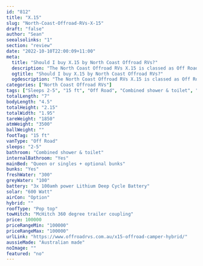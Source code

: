 ```yaml
---
id: "812"
title: "X.15"
slug: "North-Coast-Offroad-RVs-X-15"
draft: "false"
author: "Sean"
seealsolinks: "1"
section: "review"
date: "2022-10-10T22:00:09+11:00"
meta:
  title: "Should I buy X.15 by North Coast Offroad RVs?"
  description: "The North Coast Offroad RVs X.15 is classed as Off Road, and sleeps 2-5 people. It is Australian made and comes in at 15 ft. It generally has Combined shower & toilet."
  ogtitle: "Should I buy X.15 by North Coast Offroad RVs?"
  ogdescription: "The North Coast Offroad RVs X.15 is classed as Off Road, and sleeps 2-5 people. It is Australian made and comes in at 15 ft. It generally has Combined shower & toilet."
categories: ["North Coast Offroad RVs"]
tags: ["Sleeps 2-5", "15 ft", "Off Road", "Combined shower & toilet", "Pop top", "80 - 100k", "Australian made"]
totalLength: "7"
bodyLength: "4.5"
totalHeight: "2.15"
totalWidth: "1.95"
tareWeight: "1850"
atmWeight: "3500"
ballWeight: ""
footTag: "15 ft"
vanType: "Off Road"
sleeps: "2-5"
bathroom: "Combined shower & toilet"
internalBathroom: "Yes"
mainBed: "Queen or singles + optional bunks"
bunks: "Yes"
freshWater: "300"
greyWater: "100"
battery: "3x 100amh power Lithium Deep Cycle Battery"
solar: "600 Watt"
airCon: "Option"
hybrid: ""
roofType: "Pop top"
towHitch: "McHitch 360 degree trailer coupling"
price: 100000
priceRangeMin: "100000"
priceRangeMax: "100000"
urlLink: "https://www.offroadrvs.com.au/x15-offroad-camper-hybrid/"
aussieMade: "Australian made"
noImage: ""
featured: "no"
---
```

